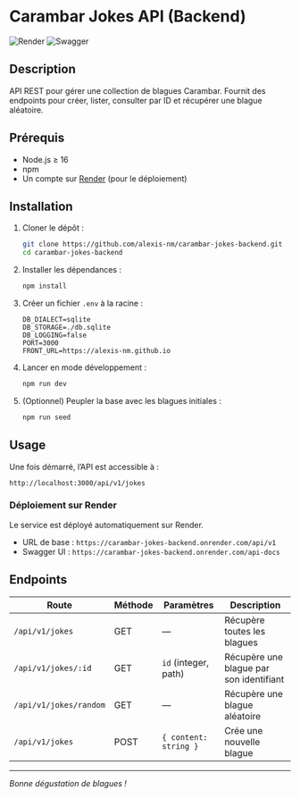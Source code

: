 # Carambar Jokes API (Backend)

![Render](https://img.shields.io/badge/deployed%20on-Render-blue) ![Swagger](https://img.shields.io/badge/docs-Swagger-47BCF8)

## Description

API REST pour gérer une collection de blagues Carambar. Fournit des endpoints pour créer, lister, consulter par ID et récupérer une blague aléatoire.

## Prérequis

- Node.js ≥ 16
- npm
- Un compte sur [Render](https://render.com/) (pour le déploiement)

## Installation

1. Cloner le dépôt :
   ```bash
   git clone https://github.com/alexis-nm/carambar-jokes-backend.git
   cd carambar-jokes-backend
   ```
2. Installer les dépendances :
   ```bash
   npm install
   ```
3. Créer un fichier `.env` à la racine :
   ```env
   DB_DIALECT=sqlite
   DB_STORAGE=./db.sqlite
   DB_LOGGING=false
   PORT=3000
   FRONT_URL=https://alexis-nm.github.io
   ```
4. Lancer en mode développement :
   ```bash
   npm run dev
   ```
5. (Optionnel) Peupler la base avec les blagues initiales :
   ```bash
   npm run seed
   ```

## Usage

Une fois démarré, l’API est accessible à :
```
http://localhost:3000/api/v1/jokes
```

### Déploiement sur Render

Le service est déployé automatiquement sur Render.
- URL de base : `https://carambar-jokes-backend.onrender.com/api/v1`
- Swagger UI : `https://carambar-jokes-backend.onrender.com/api-docs`

## Endpoints

| Route                        | Méthode | Paramètres                | Description                                 |
| ---------------------------- | ------- | ------------------------- | ------------------------------------------- |
| `/api/v1/jokes`              | GET     | —                         | Récupère toutes les blagues                 |
| `/api/v1/jokes/:id`          | GET     | `id` (integer, path)      | Récupère une blague par son identifiant     |
| `/api/v1/jokes/random`       | GET     | —                         | Récupère une blague aléatoire               |
| `/api/v1/jokes`              | POST    | `{ content: string }`     | Crée une nouvelle blague                    |

---

*Bonne dégustation de blagues !*